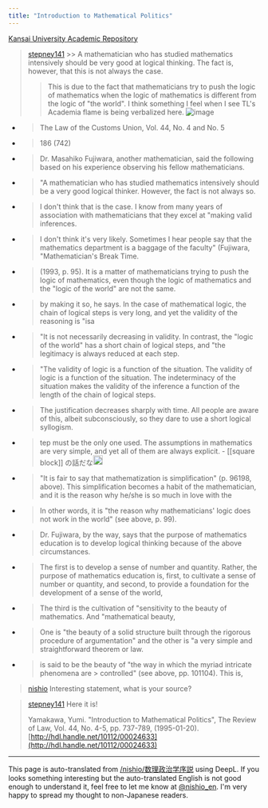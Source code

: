 ```yaml
---
title: "Introduction to Mathematical Politics"
---
```


[Kansai University Academic Repository](https://kansai-u.repo.nii.ac.jp/records/20610)
> [stepney141](https://x.com/stepney141/status/1423668608425619458) >> A mathematician who has studied mathematics intensively should be very good at logical thinking. The fact is, however, that this is not always the case.
> > This is due to the fact that mathematicians try to push the logic of mathematics when the logic of mathematics is different from the logic of "the world".
>  I think something I feel when I see TL's Academia flame is being verbalized here.
>  ![image](https://gyazo.com/a2441c9738ba4cc45d45c11fba28cf0b/thumb/1000)

- > The Law of the Customs Union, Vol. 44, No. 4 and No. 5
- >  186 (742)
- >  Dr. Masahiko Fujiwara, another mathematician, said the following based on his experience observing his fellow mathematicians.
- >  "A mathematician who has studied mathematics intensively should be a very good logical thinker. However, the fact is not always so.
- >  I don't think that is the case. I know from many years of association with mathematicians that they excel at "making valid inferences.
- >  I don't think it's very likely. Sometimes I hear people say that the mathematics department is a baggage of the faculty" (Fujiwara, "Mathematician's Break Time.
- >  (1993, p. 95). It is a matter of mathematicians trying to push the logic of mathematics, even though the logic of mathematics and the "logic of the world" are not the same.
- >  by making it so, he says. In the case of mathematical logic, the chain of logical steps is very long, and yet the validity of the reasoning is "isa
- >  "It is not necessarily decreasing in validity. In contrast, the "logic of the world" has a short chain of logical steps, and "the legitimacy is always reduced at each step.
- >  "The validity of logic is a function of the situation. The validity of logic is a function of the situation. The indeterminacy of the situation makes the validity of the inference a function of the length of the chain of logical steps.
- >  The justification decreases sharply with time. All people are aware of this, albeit subconsciously, so they dare to use a short logical syllogism.
- >  tep must be the only one used. The assumptions in mathematics are very simple, and yet all of them are always explicit.
        - [[square block]] の話だな<img src='https://scrapbox.io/api/pages/nishio-en/nishio/icon' alt='nishio.icon' height="19.5"/>
- >  "It is fair to say that mathematization is simplification" (p. 96198, above). This simplification becomes a habit of the mathematician, and it is the reason why he/she is so much in love with the
- >  In other words, it is "the reason why mathematicians' logic does not work in the world" (see above, p. 99).
- >  Dr. Fujiwara, by the way, says that the purpose of mathematics education is to develop logical thinking because of the above circumstances.
- >  The first is to develop a sense of number and quantity. Rather, the purpose of mathematics education is, first, to cultivate a sense of number or quantity, and second, to provide a foundation for the development of a sense of the world,
- >  The third is the cultivation of "sensitivity to the beauty of mathematics. And "mathematical beauty,
- >  One is "the beauty of a solid structure built through the rigorous procedure of argumentation" and the other is "a very simple and straightforward theorem or law.
- >  is said to be the beauty of "the way in which the myriad intricate phenomena are > controlled" (see above, pp. 101104). This is,

> [nishio](https://x.com/nishio/status/1831232417618968793) Interesting statement, what is your source?

> [stepney141](https://x.com/stepney141/status/1831235604203663817) Here it is!
>
>  Yamakawa, Yumi. "Introduction to Mathematical Politics", The Review of Law, Vol. 44, No. 4-5, pp. 737-789, (1995-01-20).
>  [http://hdl.handle.net/10112/00024633](http://hdl.handle.net/10112/00024633)


---
This page is auto-translated from [/nishio/数理政治学序説](https://scrapbox.io/nishio/数理政治学序説) using DeepL. If you looks something interesting but the auto-translated English is not good enough to understand it, feel free to let me know at [@nishio_en](https://twitter.com/nishio_en). I'm very happy to spread my thought to non-Japanese readers.